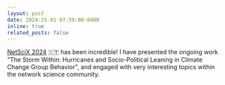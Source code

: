 ```yaml
---
layout: post
date: 2024-25-01 07:59:00-0400
inline: true
related_posts: false
---
```


[NetSciX 2024](https://netscix2024.netscisociety.org/) 🇮🇹 has been incredible! I have presented the ongoing work "The Storm Within: Hurricanes and Socio-Political Leaning in Climate Change Group Behavior", and engaged with very interesting topics within the network science community.